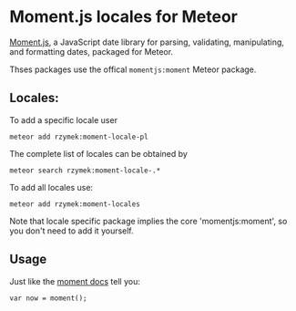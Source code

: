 # Moment.js locales for Meteor

[Moment.js](http://momentjs.com/), a JavaScript date library for parsing, validating, manipulating, and formatting dates, packaged for Meteor.

Thses packages use the offical `momentjs:moment` Meteor package.

Locales:
-------------

To add a specific locale user

    meteor add rzymek:moment-locale-pl

The complete list of locales can be obtained by

    meteor search rzymek:moment-locale-.*

To add all locales use:

    meteor add rzymek:moment-locales

Note that locale specific package implies the core 'momentjs:moment', so you don't need to add it yourself.

Usage
-------------
Just like the [moment docs](http://momentjs.com/docs/) tell you:

    var now = moment();
